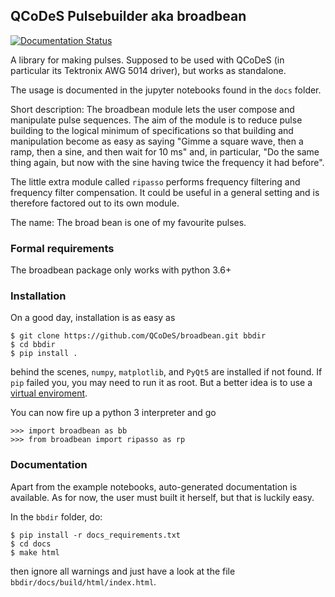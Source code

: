 ## QCoDeS Pulsebuilder aka broadbean

[![Documentation Status](https://readthedocs.org/projects/broadbean/badge/?version=latest)](http://broadbean.readthedocs.io/en/latest/?badge=latest)

A library for making pulses. Supposed to be used with QCoDeS (in
particular its Tektronix AWG 5014 driver), but works as standalone.

The usage is documented in the jupyter notebooks found in the `docs` folder.

Short description: The broadbean module lets the user compose and
manipulate pulse sequences. The aim of the module is to reduce pulse
building to the logical minimum of specifications so that building and
manipulation become as easy as saying "Gimme a square wave, then a
ramp, then a sine, and then wait for 10 ms" and, in particular, "Do
the same thing again, but now with the sine having twice the frequency
it had before".

The little extra module called `ripasso` performs frequency filtering
and frequency filter  compensation. It could be useful in a general
setting and is therefore factored out to its own module.

The name: The broad bean is one of my favourite pulses.

### Formal requirements

The broadbean package only works with python 3.6+

### Installation

On a good day, installation is as easy as
```
$ git clone https://github.com/QCoDeS/broadbean.git bbdir
$ cd bbdir
$ pip install .
```
behind the scenes, `numpy`, `matplotlib`, and `PyQt5` are installed if
not found. If `pip` failed you, you may need to run it as root. But a
better idea is to use a [virtual enviroment](https://github.com/pyenv/pyenv-virtualenv).

You can now fire up a python 3 interpreter and go
```
>>> import broadbean as bb
>>> from broadbean import ripasso as rp
```

### Documentation

Apart from the example notebooks, auto-generated documentation is
available. As for now, the user must built it herself, but that is
luckily easy.

In the `bbdir` folder, do:
```
$ pip install -r docs_requirements.txt
$ cd docs
$ make html
```
then ignore all warnings and just have a look at the file `bbdir/docs/build/html/index.html`.
